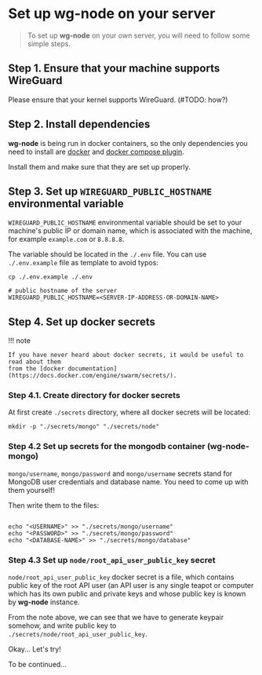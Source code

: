 # Set up wg-node on your server

> To set up **wg-node** on your own server, you will need to follow some simple steps.

## Step 1. Ensure that your machine supports WireGuard

Please ensure that your kernel supports WireGuard. (#TODO: how?)

## Step 2. Install dependencies

**wg-node** is being run in docker containers, so the only dependencies you need to install are
[docker](https://www.docker.com/) and [docker compose plugin](https://docs.docker.com/compose/).

Install them and make sure that they are set up properly.

## Step 3. Set up `WIREGUARD_PUBLIC_HOSTNAME` environmental variable

`WIREGUARD_PUBLIC_HOSTNAME` environmental variable should be set to your machine's public IP or
domain name, which is associated with the machine, for example `example.com` or `8.8.8.8`.

The variable should be located in the `./.env` file.
You can use `./.env.example` file as template to avoid typos:

```shell
cp ./.env.example ./.env
```

```dotenv title=".env"
# public hostname of the server
WIREGUARD_PUBLIC_HOSTNAME=<SERVER-IP-ADDRESS-OR-DOMAIN-NAME>

```

## Step 4. Set up docker secrets

!!! note

    If you have never heard about docker secrets, it would be useful to read about them
    from the [docker documentation](https://docs.docker.com/engine/swarm/secrets/).

### Step 4.1. Create directory for docker secrets

At first create `./secrets` directory, where all docker secrets will be located:

```shell
mkdir -p "./secrets/mongo" "./secrets/node"
```

### Step 4.2 Set up secrets for the mongodb container (wg-node-mongo)

`mongo/username`, `mongo/password` and `mongo/username` secrets stand for MongoDB user credentials and database name.
You need to come up with them yourself!

Then write them to the files:

```shell

echo "<USERNAME>" >> "./secrets/mongo/username"
echo "<PASSWORD>" >> "./secrets/mongo/password"
echo "<DATABASE-NAME>" >> "./secrets/mongo/database"
```

### Step 4.3 Set up `node/root_api_user_public_key` secret

`node/root_api_user_public_key` docker secret is a file, which contains public key of
the root API user (an API user is any single teapot or computer which has its
own public and private keys and whose public key is known by **wg-node** instance.

From the note above, we can see that we have to generate keypair somehow, and
write public key to `./secrets/node/root_api_user_public_key`.

Okay... Let's try!

To be continued...